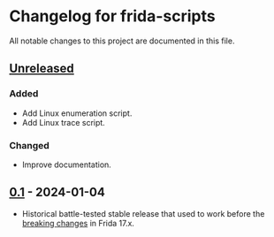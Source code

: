 # Changelog for frida-scripts

All notable changes to this project are documented in this file.

## [Unreleased]

### Added

* Add Linux enumeration script.
* Add Linux trace script.

### Changed

* Improve documentation.

## [0.1] - 2024-01-04

* Historical battle-tested stable release that used to work before the [breaking changes](https://frida.re/news/2025/05/17/frida-17-0-0-released/) in Frida 17.x.

[unreleased]: https://github.com/0xdea/rhabdomancer/compare/v0.1...HEAD

[0.2]: https://github.com/0xdea/rhabdomancer/compare/v0.1...v0.2

[0.1]: https://github.com/0xdea/frida-scripts/releases/tag/v0.1
